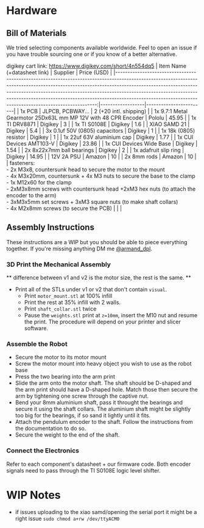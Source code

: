 # Hardware

## Bill of Materials
We tried selecting components available worldwide. Feel to open an issue if you have trouble sourcing one or if you know of a better alternative.

digikey cart link: https://www.digikey.com/short/4n554dq5
|                                                                                                                                                                                                                                                                                                                                                                   Item Name (+datasheet link) | Supplier         | Price (USD)            |
|----------------------------------------------------------------------------------------------------------------------------------------------------------------------------------------------------------------------------------------------------------------------------------------------------------------------------------------------------------------------------------------------:|------------------|------------------------|
| 1x PCB                                                                                                                                                                                                                                                                                                                                                                                        | JLPCB, PCBWAY... | 2 (+20 intl. shipping) |
| 1x 9.7:1 Metal Gearmotor 25Dx63L mm MP 12V with 48 CPR Encoder                                                                                                                                                                                                                                                                                                                                | Pololu           | 45.95                  |
| 1x TI DRV8871                                                                                                                                                                                                                                                                                                                                                                                 | Digikey          | 3                      |
| 1x TI S0108E                                                                                                                                                                                                                                                                                                                                                                                  | Digikey          | 1.6                    |
| XIAO SAMD 21                                                                                                                                                                                                                                                                                                                                                                                  | Digikey          | 5.4                    |
| 3x 0.1uf 50V (0805) capacitors                                                                                                                                                                                                                                                                                                                                                                | Digikey          | 1                      |
| 1x 18k (0805) resistor                                                                                                                                                                                                                                                                                                                                                                        | Digikey          | 1                      |
| 1x 22uf 63V aluminium cap                                                                                                                                                                                                                                                                                                                                                                     | Digikey          | 1.77                   |
| 1x CUI Devices AMT103-V                                                                                                                                                                                                                                                                                                                                                                       | Digikey          | 23.86                  |
| 1x CUI Devices Wide Base                                                                                                                                                                                                                                                                                                                                                                      | Digikey          | 1.54                   |
| 2x 8x22x7mm ball bearings                                                                                                                                                                                                                                                                                                                                                                     | Digikey          | 2                      |
| 1x adafruit slip ring                                                                                                                                                                                                                                                                                                                                                                         | Digikey          | 14.95                  |
| 12V 2A PSU                                                                                                                                                                                                                                                                                                                                                                                    | Amazon           | 10                     |
| 2x 8mm rods                                                                                                                                                                                                                                                                                                                                                                                   | Amazon           | 10                     |
| fasteners:<br>- 2x M3x8, countersunk head to secure the motor to the mount<br>- 4x M3x20mm, countersunk + 4x M3 nuts to secure the base to the clamp<br>- 1x M12x60 for the clamp<br>- 2xM3x8mm screws with countersunk head +2xM3 hex nuts (to attach the encoder to the arm)<br>- 3xM3x5mm set screws + 3xM3 square nuts (to make shaft collars)<br>- 4x M2x8mm screws (to secure the PCB) |                  |                        |


## Assembly Instructions
These instructions are a WIP but you should be able to piece everything together. If you're missing anything DM me [@armand_dpl](https://twitter.com/armand_dpl).

### 3D Print the Mechanical Assembly
** difference between v1 and v2 is the motor size, the rest is the same. **
- Print all of the STLs under v1 or v2 that don't contain `visual`.
  - Print `motor_mount.stl` at 100% infill
  - Print the rest at 35% infill with 2 walls.
  - Print `shaft_collar.stl` twice
  - Pause the `weights.stl` print at `z=10mm`, insert the M10 nut and resume the print. The procedure will depend on your printer and slicer software.

### Assemble the Robot
- Secure the motor to its motor mount
- Screw the motor mount into heavy object you wish to use as the robot base
- Press the two bearing into the arm print
- Slide the arm onto the motor shaft. The shaft should be D-shaped and the arm print should have a D-shaped hole. Match those then secure the arm by tightening one screw through the captive nut.
- Bend your 8mm aluminium shaft, pass it throught the bearings and secure it using the shaft collars. The aluminium shaft might be slightly too big for the bearings, if so sand it lightly until it fits.
- Attach the pendulum encoder to the shaft. Follow the instructions from the documentation to do so.
- Secure the weight to the end of the shaft.

### Connect the Electronics
Refer to each component's datasheet + our firmware code.
Both encoder signals need to pass through the TI S0108E logic level shifter.

# WIP Notes
- if issues uploading to the xiao samd/opening the serial port it might be a right issue `sudo chmod a+rw /dev/ttyACM0`
